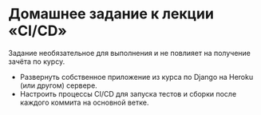 # Домашнее задание к лекции «CI/CD»

Задание необязательное для выполнения и не повлияет на получение зачёта по курсу. 

- Развернуть собственное приложение из курса по Django на Heroku (или другом) сервере.
- Настроить процессы CI/CD для запуска тестов и сборки после каждого коммита на основной ветке.
